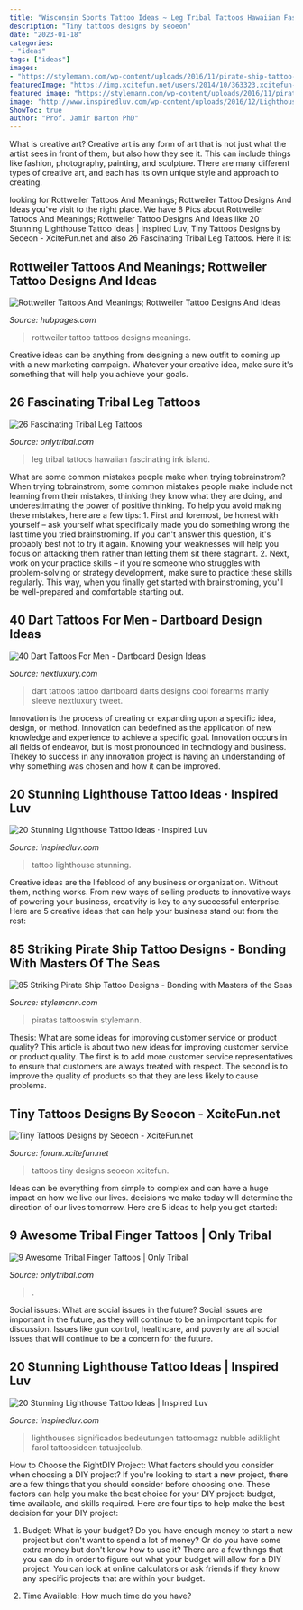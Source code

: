 ```yaml
---
title: "Wisconsin Sports Tattoo Ideas ~ Leg Tribal Tattoos Hawaiian Fascinating Ink Island"
description: "Tiny tattoos designs by seoeon"
date: "2023-01-18"
categories:
- "ideas"
tags: ["ideas"]
images:
- "https://stylemann.com/wp-content/uploads/2016/11/pirate-ship-tattoo-85-650x650.jpg"
featuredImage: "https://img.xcitefun.net/users/2014/10/363323,xcitefun-tiny-tattoos-15.jpg"
featured_image: "https://stylemann.com/wp-content/uploads/2016/11/pirate-ship-tattoo-85-650x650.jpg"
image: "http://www.inspiredluv.com/wp-content/uploads/2016/12/Lighthouse-Tattoo-IdeasLighthouse-Tattoo-Ideas.jpg"
ShowToc: true
author: "Prof. Jamir Barton PhD"
---
```



What is creative art?
Creative art is any form of art that is not just what the artist sees in front of them, but also how they see it. This can include things like fashion, photography, painting, and sculpture. There are many different types of creative art, and each has its own unique style and approach to creating.

	

		
looking for Rottweiler Tattoos And Meanings; Rottweiler Tattoo Designs And Ideas you've visit to the right place. We have 8 Pics about Rottweiler Tattoos And Meanings; Rottweiler Tattoo Designs And Ideas like 20 Stunning Lighthouse Tattoo Ideas | Inspired Luv, Tiny Tattoos Designs by Seoeon - XciteFun.net and also 26 Fascinating Tribal Leg Tattoos. Here it is:
		
    
## Rottweiler Tattoos And Meanings; Rottweiler Tattoo Designs And Ideas

<img loading=lazy src="https://usercontent2.hubstatic.com/6526639_f260.jpg" onerror="this.onerror=null;this.src='https://tse2.mm.bing.net/th?id=OIP.gVt5JHcYLdeh6SYNlx264gHaJ4&amp;pid=15.1';" alt="Rottweiler Tattoos And Meanings; Rottweiler Tattoo Designs And Ideas">

_Source: hubpages.com_

>rottweiler tattoo tattoos designs meanings. 

	

Creative ideas can be anything from designing a new outfit to coming up with a new marketing campaign. Whatever your creative idea, make sure it's something that will help you achieve your goals.

    
## 26 Fascinating Tribal Leg Tattoos

<img loading=lazy src="http://www.onlytribal.com/wp-content/uploads/2015/12/Hawaiian-Tribal-Leg-Tattoos.jpg" onerror="this.onerror=null;this.src='https://tse3.mm.bing.net/th?id=OIP.E53FxfbtxOv7H1GmlLf0vAHaJ4&amp;pid=15.1';" alt="26 Fascinating Tribal Leg Tattoos">

_Source: onlytribal.com_

>leg tribal tattoos hawaiian fascinating ink island. 

	

What are some common mistakes people make when trying tobrainstrom?
When trying tobrainstrom, some common mistakes people make include not learning from their mistakes, thinking they know what they are doing, and underestimating the power of positive thinking. To help you avoid making these mistakes, here are a few tips: 1. First and foremost, be honest with yourself – ask yourself what specifically made you do something wrong the last time you tried brainstroming. If you can't answer this question, it's probably best not to try it again. Knowing your weaknesses will help you focus on attacking them rather than letting them sit there stagnant. 2. Next, work on your practice skills – if you're someone who struggles with problem-solving or strategy development, make sure to practice these skills regularly. This way, when you finally get started with brainstroming, you'll be well-prepared and comfortable starting out. 
    
## 40 Dart Tattoos For Men - Dartboard Design Ideas

<img loading=lazy src="http://nextluxury.com/wp-content/uploads/manly-dart-tattoo-design-ideas-for-men-on-forearms.jpg" onerror="this.onerror=null;this.src='https://tse1.mm.bing.net/th?id=OIP.U0EDD5MNi_d25GDa-0sE7wHaJQ&amp;pid=15.1';" alt="40 Dart Tattoos For Men - Dartboard Design Ideas">

_Source: nextluxury.com_

>dart tattoos tattoo dartboard darts designs cool forearms manly sleeve nextluxury tweet. 

	

Innovation is the process of creating or expanding upon a specific idea, design, or method. Innovation can bedefined as the application of new knowledge and experience to achieve a specific goal. Innovation occurs in all fields of endeavor, but is most pronounced in technology and business. Thekey to success in any innovation project is having an understanding of why something was chosen and how it can be improved.

    
## 20 Stunning Lighthouse Tattoo Ideas · Inspired Luv

<img loading=lazy src="http://www.inspiredluv.com/wp-content/uploads/2016/12/Lighthouse-Tattoo-IdeasLighthouse-Tattoo-Ideas.jpg" onerror="this.onerror=null;this.src='https://tse4.mm.bing.net/th?id=OIP.Ed4seia7Kh9RNTEcDONldQHaJg&amp;pid=15.1';" alt="20 Stunning Lighthouse Tattoo Ideas · Inspired Luv">

_Source: inspiredluv.com_

>tattoo lighthouse stunning. 

	

Creative ideas are the lifeblood of any business or organization. Without them, nothing works. From new ways of selling products to innovative ways of powering your business, creativity is key to any successful enterprise. Here are 5 creative ideas that can help your business stand out from the rest:

    
## 85 Striking Pirate Ship Tattoo Designs - Bonding With Masters Of The Seas

<img loading=lazy src="https://stylemann.com/wp-content/uploads/2016/11/pirate-ship-tattoo-85-650x650.jpg" onerror="this.onerror=null;this.src='https://tse1.mm.bing.net/th?id=OIP.nhAIUX6dXWvoR27RlJx9fAHaHa&amp;pid=15.1';" alt="85 Striking Pirate Ship Tattoo Designs - Bonding with Masters of the Seas">

_Source: stylemann.com_

>piratas tattooswin stylemann. 

	

Thesis: What are some ideas for improving customer service or product quality?
This article is about two new ideas for improving customer service or product quality. The first is to add more customer service representatives to ensure that customers are always treated with respect. The second is to improve the quality of products so that they are less likely to cause problems.

    
## Tiny Tattoos Designs By Seoeon - XciteFun.net

<img loading=lazy src="https://img.xcitefun.net/users/2014/10/363323,xcitefun-tiny-tattoos-15.jpg" onerror="this.onerror=null;this.src='https://tse4.mm.bing.net/th?id=OIP.RRth_vZw74f1MIAl25lr5wHaE8&amp;pid=15.1';" alt="Tiny Tattoos Designs by Seoeon - XciteFun.net">

_Source: forum.xcitefun.net_

>tattoos tiny designs seoeon xcitefun. 

	

Ideas can be everything from simple to complex and can have a huge impact on how we live our lives. decisions we make today will determine the direction of our lives tomorrow. Here are 5 ideas to help you get started:

    
## 9 Awesome Tribal Finger Tattoos | Only Tribal

<img loading=lazy src="https://www.onlytribal.com/wp-content/uploads/2015/12/Tribal-Finger-Tattoos-Designs.jpg" onerror="this.onerror=null;this.src='https://tse4.mm.bing.net/th?id=OIP.iDpVfCM7znhIaUvcCz_99QHaFj&amp;pid=15.1';" alt="9 Awesome Tribal Finger Tattoos | Only Tribal">

_Source: onlytribal.com_

>. 

	

Social issues: What are social issues in the future?
Social issues are important in the future, as they will continue to be an important topic for discussion. Issues like gun control, healthcare, and poverty are all social issues that will continue to be a concern for the future.

    
## 20 Stunning Lighthouse Tattoo Ideas | Inspired Luv

<img loading=lazy src="https://www.inspiredluv.com/wp-content/uploads/2016/12/Lighthouse-Tattoo-Ideas.jpg" onerror="this.onerror=null;this.src='https://tse4.mm.bing.net/th?id=OIP.8ndgFftUMHErPc_RKvZdegHaNK&amp;pid=15.1';" alt="20 Stunning Lighthouse Tattoo Ideas | Inspired Luv">

_Source: inspiredluv.com_

>lighthouses significados bedeutungen tattoomagz nubble adiklight farol tattoosideen tatuajeclub. 

	

How to Choose the RightDIY Project: What factors should you consider when choosing a DIY project?
If you're looking to start a new project, there are a few things that you should consider before choosing one. These factors can help you make the best choice for your DIY project: budget, time available, and skills required. Here are four tips to help make the best decision for your DIY project:
1. Budget: What is your budget? Do you have enough money to start a new project but don't want to spend a lot of money? Or do you have some extra money but don't know how to use it? There are a few things that you can do in order to figure out what your budget will allow for a DIY project. You can look at online calculators or ask friends if they know any specific projects that are within your budget.

2. Time Available: How much time do you have?

